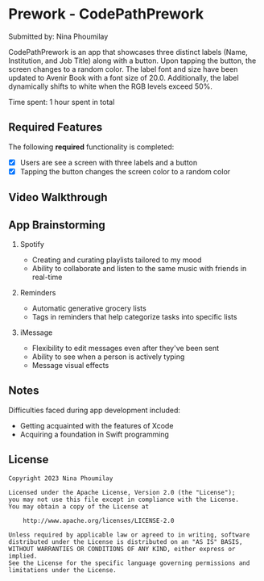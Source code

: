# Prework - CodePathPrework

Submitted by: Nina Phoumilay

CodePathPrework is an app that showcases three distinct labels (Name, Institution, and Job Title) along with a button. Upon tapping the button, the screen changes to a random color. The label font and size have been updated to Avenir Book with a font size of 20.0. Additionally, the label dynamically shifts to white when the RGB levels exceed 50%.

Time spent: 1 hour spent in total

## Required Features

The following **required** functionality is completed:

- [X] Users are see a screen with three labels and a button
- [X] Tapping the button changes the screen color to a random color
 
## Video Walkthrough



## App Brainstorming

1. Spotify
   - Creating and curating playlists tailored to my mood
   - Ability to collaborate and listen to the same music with friends in real-time

2. Reminders
   - Automatic generative grocery lists
   - Tags in reminders that help categorize tasks into specific lists

3. iMessage
   - Flexibility to edit messages even after they've been sent
   - Ability to see when a person is actively typing
   - Message visual effects

## Notes

Difficulties faced during app development included:
- Getting acquainted with the features of Xcode
- Acquiring a foundation in Swift programming

## License

    Copyright 2023 Nina Phoumilay

    Licensed under the Apache License, Version 2.0 (the "License");
    you may not use this file except in compliance with the License.
    You may obtain a copy of the License at

        http://www.apache.org/licenses/LICENSE-2.0

    Unless required by applicable law or agreed to in writing, software
    distributed under the License is distributed on an "AS IS" BASIS,
    WITHOUT WARRANTIES OR CONDITIONS OF ANY KIND, either express or implied.
    See the License for the specific language governing permissions and
    limitations under the License.
